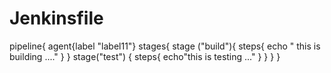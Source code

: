 # Jenkinsfile
pipeline{
agent{label "label11"}
stages{
  stage ("build"){
       steps{
            echo " this is building ...."
            }
            }
            stage("test") {
            steps{
                 echo"this is testing ..."
                 }
                 }
           }
           }
           
